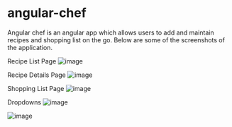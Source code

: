 # angular-chef
Angular chef is an angular app which allows users to add and maintain recipes and shopping list on the go.
Below are some of the screenshots of the application.


Recipe List Page
![image](https://user-images.githubusercontent.com/86658257/125108887-40e60c80-e100-11eb-9f68-967f15c4c11e.png)

Recipe Details Page
![image](https://user-images.githubusercontent.com/86658257/125108927-4f342880-e100-11eb-9ac3-678a651bb773.png)

Shopping List Page
![image](https://user-images.githubusercontent.com/86658257/125109049-768af580-e100-11eb-8942-41a4390b20d7.png)

Dropdowns
![image](https://user-images.githubusercontent.com/86658257/125109221-b356ec80-e100-11eb-9cd5-1cd5824720d2.png)

![image](https://user-images.githubusercontent.com/86658257/125109268-c36ecc00-e100-11eb-8215-39a91d2d3e8f.png)
